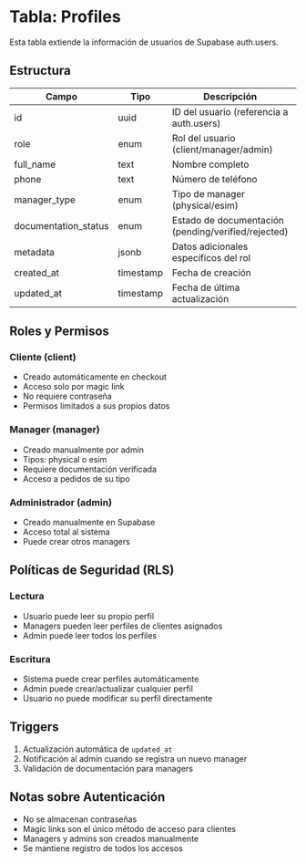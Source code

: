 # Tabla: Profiles

Esta tabla extiende la información de usuarios de Supabase auth.users.

## Estructura

| Campo | Tipo | Descripción | Requerido |
|-------|------|-------------|-----------|
| id | uuid | ID del usuario (referencia a auth.users) | ✅ |
| role | enum | Rol del usuario (client/manager/admin) | ✅ |
| full_name | text | Nombre completo | ✅ |
| phone | text | Número de teléfono | ❌ |
| manager_type | enum | Tipo de manager (physical/esim) | ❌ |
| documentation_status | enum | Estado de documentación (pending/verified/rejected) | ❌ |
| metadata | jsonb | Datos adicionales específicos del rol | ❌ |
| created_at | timestamp | Fecha de creación | ✅ |
| updated_at | timestamp | Fecha de última actualización | ✅ |

## Roles y Permisos

### Cliente (client)
- Creado automáticamente en checkout
- Acceso solo por magic link
- No requiere contraseña
- Permisos limitados a sus propios datos

### Manager (manager)
- Creado manualmente por admin
- Tipos: physical o esim
- Requiere documentación verificada
- Acceso a pedidos de su tipo

### Administrador (admin)
- Creado manualmente en Supabase
- Acceso total al sistema
- Puede crear otros managers

## Políticas de Seguridad (RLS)

### Lectura
- Usuario puede leer su propio perfil
- Managers pueden leer perfiles de clientes asignados
- Admin puede leer todos los perfiles

### Escritura
- Sistema puede crear perfiles automáticamente
- Admin puede crear/actualizar cualquier perfil
- Usuario no puede modificar su perfil directamente

## Triggers

1. Actualización automática de `updated_at`
2. Notificación al admin cuando se registra un nuevo manager
3. Validación de documentación para managers

## Notas sobre Autenticación
- No se almacenan contraseñas
- Magic links son el único método de acceso para clientes
- Managers y admins son creados manualmente
- Se mantiene registro de todos los accesos